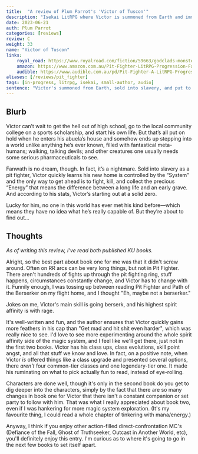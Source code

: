 ```yaml
---
title:  "A review of Plum Parrot's 'Victor of Tuscon'"
description: "Isekai LitRPG where Victor is summoned from Earth and immediately sold to a fighting ring."
date: 2023-06-21
auth: Plum Parrot
categories: [reviews]
review: C
weight: 33
name: "Victor of Tuscon"
links:
    royal_road: https://www.royalroad.com/fiction/59663/godclads-monster-mceldritchcyberpunkprogression
    amazon: https://www.amazon.com.au/Pit-Fighter-LitRPG-Progression-Fantasy-ebook/dp/B0BPK8XW43
    audible: https://www.audible.com.au/pd/Pit-Fighter-A-LitRPG-Progression-Fantasy-Audiobook/B0BPJLR7X3
aliases: [/reviews/pit_fighter]
tags: [in-progress, litrpg, isekai, small-author, audio]
sentence: "Victor's summoned from Earth, sold into slavery, and put to work in the ring. Bad luck."
---
```





## Blurb

Victor can’t wait to get the hell out of high school, go to the local community college on a sports scholarship, and start his own life. But that’s all put on hold when he enters his abuela’s house and somehow ends up stepping into a world unlike anything he’s ever known, filled with fantastical meta-humans; walking, talking devils; and other creatures one usually needs some serious pharmaceuticals to see.

Fanwath is no dream, though. In fact, it’s a nightmare. Sold into slavery as a pit fighter, Victor quickly learns his new home is controlled by the “System” and the only way to get ahead is to fight, kill, and collect the precious “Energy” that means the difference between a long life and an early grave. And according to his stats, Victor’s starting out at a solid zero.

Lucky for him, no one in this world has ever met his kind before—which means they have no idea what he’s really capable of. But they’re about to find out...

## Thoughts

*As of writing this review, I've read both published KU books.*

Alright, so the best part about book one for me was that it didn't screw around. Often on RR arcs can be very long things, but not in Pit Fighter. There aren't hundreds of fights up through the pit fighting ring, stuff happens, circumstances constantly change, and Victor has to change with it. Funnily enough, I was tossing up between reading Pit Fighter and Path of the Berserker on my flight home, and I thought "Eh, maybe not a berserker."

Jokes on me, Victor's main skill is going berserk, and his highest spirit affinity is with rage.

It's well-written and fun, and the author ensures that Victor quickly gains more feathers in his cap than "Get mad and hit shit even harder", which was really nice to see. I'd love to see more experimenting around the whole spirit affinity side of the magic system, and I feel like we'll get there, just not in the first two books. Victor has his class ups, class evolutions, skill point angst, and all that stuff we know and love. In fact, on a positive note, when Victor *is* offered things like a class upgrade and presented several options, there *aren't* four common-tier classes and one legendary-tier one. It made his ruminating on what to pick actually fun to read, instead of eye-rolling.

Characters are done well, though it's only in the second book do you get to dig deeper into the characters, simply by the fact that there are so many changes in book one for Victor that there isn't a constant companion or set party to follow with him. That was what I really appreciated about book two, even if I was hankering for more magic system exploration. (It's my favourite thing, I could read a whole chapter of tinkering with mana/energy.)

Anyway, I think if you enjoy other action-filled direct-confrontation MC's (Defiance of the Fall, Ghost of Truthseeker, Outcast in Another World, etc), you'll definitely enjoy this entry. I'm curious as to where it's going to go in the next few books to set itself apart.
